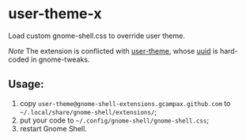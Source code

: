 # user-theme-x
Load custom gnome-shell.css to override user theme.

*Note* The extension is conflicted with [user-theme], whose [uuid] is hard-coded in gnome-tweaks.

## Usage:
1. copy `user-theme@gnome-shell-extensions.gcampax.github.com` to `~/.local/share/gnome-shell/extensions/`;
2. put your code to `~/.config/gnome-shell/gnome-shell.css`;
3. restart Gnome Shell.

[user-theme]:https://extensions.gnome.org/extension/19/user-themes/
[uuid]:https://gitlab.gnome.org/GNOME/gnome-shell-extensions/-/merge_requests/110

